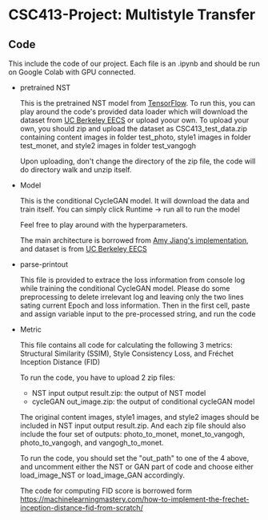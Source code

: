 # CSC413-Project: Multistyle Transfer

## Code
 This include the code of our project. Each file is an .ipynb and should be run on Google Colab with GPU connected. 
 
 - pretrained NST
 
   This is the pretrained NST model from [TensorFlow](https://tfhub.dev/google/magenta/arbitrary-image-stylization-v1-256/1). To run this, you can play around the code's provided data loader which will download the dataset from [UC Berkeley EECS](https://people.eecs.berkeley.edu/~taesung_park/CycleGAN/datasets/) or upload yoour own. To upload your own, you should zip and upload the dataset as CSC413_test_data.zip containing content images in folder test_photo, style1 images in folder test_monet, and style2 images in folder test_vangogh
  
   Upon uploading, don't change the directory of the zip file, the code will do directory walk and unzip itself.
   
 - Model

   This is the conditional CycleGAN model. It will download the data and train itself. You can simply click Runtime -> run all to run the model
   
   Feel free to play around with the hyperparameters.
   
   The main architecture is borrowed from [Amy Jiang's implementation](https://www.kaggle.com/code/amyjang/monet-cyclegan-tutorial/notebook), and dataset is from [UC Berkeley EECS](https://people.eecs.berkeley.edu/~taesung_park/CycleGAN/datasets/)

 - parse-printout

   This file is provided to extrace the loss information from console log while training the conditional CycleGAN model. Please do some preprocessing to delete irrelevant log and leaving only the two lines sating current Epoch and loss information. Then in the first cell, paste and assign variable input to the pre-processed string, and run the code
   
 - Metric

   This file contains all code for calculating the following 3 metrics: Structural Similarity (SSIM), Style Consistency Loss, and Fréchet Inception Distance (FID)
   
   To run the code, you have to upload 2 zip files: 
    - NST input output result.zip: the output of NST model
    - cycleGAN out_image.zip: the output of conditional cycleGAN model
    
    The original content images, style1 images, and style2 images should be included in NST input output result.zip. And each zip file should also include the four set of outputs: photo_to_monet, monet_to_vangogh, photo_to_vangogh, and vangogh_to_monet.
    
    To run the code, you should set the "out_path" to one of the 4 above, and uncomment either the NST or GAN part of code and choose either load_image_NST or load_image_GAN accordingly. 
    
    The code for computing FID score is borrowed form https://machinelearningmastery.com/how-to-implement-the-frechet-inception-distance-fid-from-scratch/
